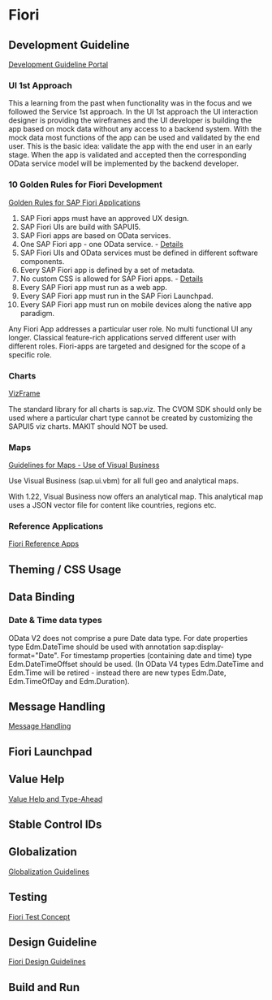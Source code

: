 # Fiori

## Development Guideline

[Development Guideline Portal](https://wiki.wdf.sap.corp/wiki/display/fioritech/Development+Guideline+Portal)

### UI 1st Approach

This a learning from the past when functionality was in the focus and we followed the Service 1st approach. In the UI 1st approach the UI interaction designer is providing the wireframes and the UI developer is building the app based on mock data without any access to a backend system. With the mock data most functions of the app can be used and validated by the end user. This is the basic idea: validate the app with the end user in an early stage. When the app is validated and accepted then the corresponding OData service model will be implemented by the backend developer.

### 10 Golden Rules for Fiori Development

[Golden Rules for SAP Fiori Applications](https://wiki.wdf.sap.corp/wiki/display/fioritech/Golden+Rules+for+SAP+Fiori+Applications)

1. SAP Fiori apps must have an approved UX design.
2. SAP Fiori UIs are build with SAPUI5.
3. SAP Fiori apps are based on OData services.
4. One SAP Fiori app - one OData service. - [Details](https://wiki.wdf.sap.corp/wiki/display/fioritech/GR04%3A+1+Fiori+app+-+1+dedicated+OData+service)
5. SAP Fiori UIs and OData services must be defined in different software components.
6. Every SAP Fiori app is defined by a set of metadata.
7. No custom CSS is allowed for SAP Fiori apps. - [Details](https://wiki.wdf.sap.corp/wiki/display/fioritech/GR07%3A+No+custom+CSS+allowed)
8. Every SAP Fiori app must run as a web app.
9. Every SAP Fiori app must run in the SAP Fiori Launchpad.
10. Every SAP Fiori app must run on mobile devices along the native app paradigm.


Any Fiori App addresses a particular user role. No multi functional UI any longer.
Classical feature-rich applications served different user with different roles. Fiori-apps are targeted and designed for the scope of a specific role.

### Charts

[VizFrame](http://veui5infra.dhcp.wdf.sap.corp:8080/sapui5-sdk-dist/explored.html#/entity/sap.viz.ui5.controls.VizFrame/properties)

The standard library for all charts is sap.viz. The CVOM SDK should only be used where a particular chart type cannot be created by customizing the SAPUI5 viz charts. MAKIT should NOT be used.

### Maps

[Guidelines for Maps - Use of Visual Business](https://wiki.wdf.sap.corp/wiki/display/fiorisuite/Guidelines+for+Maps+-+Use+of+Visual+Business)

Use Visual Business (sap.ui.vbm) for all full geo and analytical maps.

With 1.22, Visual Business now offers an analytical map. This analytical map uses a JSON vector file for content like countries, regions etc.

### Reference Applications

[Fiori Reference Apps](https://wiki.wdf.sap.corp/wiki/display/refapps/Fiori+Reference+Applications+Home)

## Theming / CSS Usage

## Data Binding

### Date & Time data types

OData V2 does not comprise a pure Date data type. For date properties type Edm.DateTime should be used with annotation sap:display-format="Date". For timestamp properties (containing date and time) type Edm.DateTimeOffset should be used. (In OData V4 types Edm.DateTime and Edm.Time will be retired - instead there are new types Edm.Date, Edm.TimeOfDay and Edm.Duration).

## Message Handling

[Message Handling](https://wiki.wdf.sap.corp/wiki/display/fiorisuite/Message+Handling)

## Fiori Launchpad

## Value Help

[Value Help and Type-Ahead](https://wiki.wdf.sap.corp/wiki/display/odata/Value+Help+and+Type-Ahead)

## Stable Control IDs

## Globalization

[Globalization Guidelines](https://wiki.wdf.sap.corp/wiki/display/fioritech/Globalization)

## Testing

[Fiori Test Concept](https://wiki.wdf.sap.corp/wiki/display/fiorisuite/Fiori+Test+Concept)

## Design Guideline

[Fiori Design Guidelines](https://ux.wdf.sap.corp/fiori-design/)

## Build and Run
